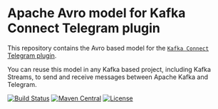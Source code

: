 # Apache Avro model for Kafka Connect Telegram plugin

This repository contains the Avro based model for the 
[`Kafka Connect` Telegram plugin](https://github.com/fbascheper/kafka-connect-telegram).

You can reuse this model in any Kafka based project, including Kafka Streams, to send and receive messages between Apache Kafka and Telegram.

[![Build Status](https://travis-ci.org/phillip-kruger/apiee.svg?branch=master)](https://travis-ci.com/fbascheper/kafka-connect-telegram-avro-model)
[![Maven Central](https://maven-badges.herokuapp.com/maven-central/com.github.fbascheper/kafka-connect-telegram-avro-model/badge.svg)](https://maven-badges.herokuapp.com/maven-central/com.github.fbascheper/kafka-connect-telegram-avro-model)
[![License](https://img.shields.io/badge/license-Apache%202-blue.svg)](https://raw.githubusercontent.com/fbascheper/kafka-connect-telegram-avro-model/master/LICENSE.txt)

